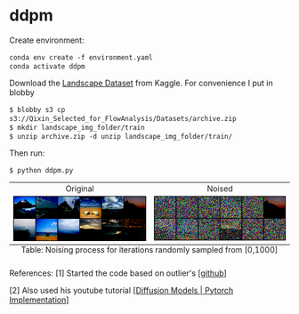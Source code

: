 # ddpm
Create environment:
```
conda env create -f environment.yaml
conda activate ddpm
```

Download the [Landscape Dataset](https://www.kaggle.com/datasets/utkarshsaxenadn/landscape-recognition-image-dataset-12k-images) from Kaggle. For convenience I put in blobby

```
$ blobby s3 cp s3://Qixin_Selected_for_FlowAnalysis/Datasets/archive.zip 
$ mkdir landscape_img_folder/train
$ unzip archive.zip -d unzip landscape_img_folder/train/
```

Then run:
```
$ python ddpm.py
```

<a id="Reconstruction-table"></a>
<table>
<caption style="caption-side:bottom"> Table: Noising process for iterations randomly sampled from [0,1000] </caption>
  <tr>
    <td align="center"> Original </td>
    <td align="center"> Noised </td>
  </tr>
  <tr>
    <td> <img src="images/original.png" width="500"/> </td>
    <td> <img src="images/noised.png" width="500"/> </td>
  </tr>
</table>


References:
[1] Started the code based on outlier's [[github](https://github.com/dome272/Diffusion-Models-pytorch)]

[2] Also used his youtube tutorial [[Diffusion Models | Pytorch Implementation](https://www.youtube.com/watch?v=TBCRlnwJtZU)]